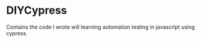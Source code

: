 # DIYCypress
Contains the code I wrote will learning automation testing in javascript using cypress.
